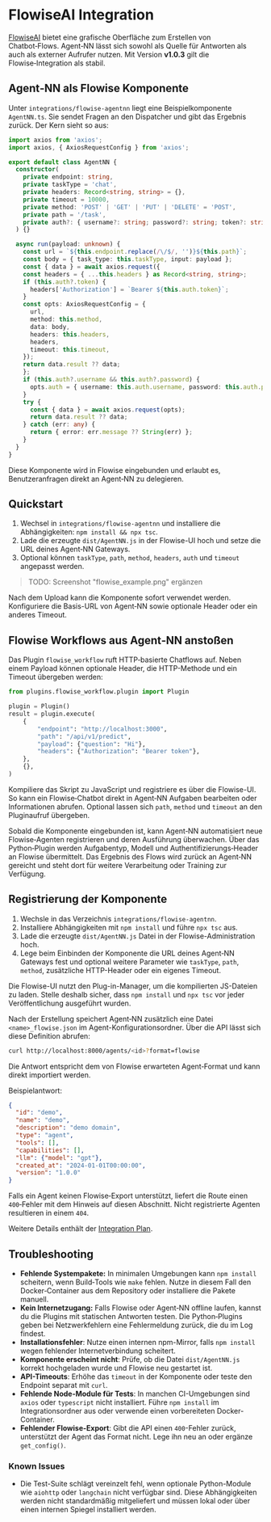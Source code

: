 # FlowiseAI Integration

[FlowiseAI](https://flowiseai.com/) bietet eine grafische Oberfläche zum Erstellen von Chatbot‑Flows. Agent‑NN lässt sich sowohl als Quelle für Antworten als auch als externer Aufrufer nutzen. Mit Version **v1.0.3** gilt die Flowise‑Integration als stabil.

## Agent‑NN als Flowise Komponente

Unter `integrations/flowise-agentnn` liegt eine Beispielkomponente `AgentNN.ts`. Sie sendet Fragen an den Dispatcher und gibt das Ergebnis zurück. Der Kern sieht so aus:

```ts
import axios from 'axios';
import axios, { AxiosRequestConfig } from 'axios';

export default class AgentNN {
  constructor(
    private endpoint: string,
    private taskType = 'chat',
    private headers: Record<string, string> = {},
    private timeout = 10000,
    private method: 'POST' | 'GET' | 'PUT' | 'DELETE' = 'POST',
    private path = '/task',
    private auth?: { username?: string; password?: string; token?: string }
  ) {}

  async run(payload: unknown) {
    const url = `${this.endpoint.replace(/\/$/, '')}${this.path}`;
    const body = { task_type: this.taskType, input: payload };
    const { data } = await axios.request({
    const headers = { ...this.headers } as Record<string, string>;
    if (this.auth?.token) {
      headers['Authorization'] = `Bearer ${this.auth.token}`;
    }
    const opts: AxiosRequestConfig = {
      url,
      method: this.method,
      data: body,
      headers: this.headers,
      headers,
      timeout: this.timeout,
    });
    return data.result ?? data;
    };
    if (this.auth?.username && this.auth?.password) {
      opts.auth = { username: this.auth.username, password: this.auth.password };
    }
    try {
      const { data } = await axios.request(opts);
      return data.result ?? data;
    } catch (err: any) {
      return { error: err.message ?? String(err) };
    }
  }
}
```

Diese Komponente wird in Flowise eingebunden und erlaubt es, Benutzeranfragen direkt an Agent‑NN zu delegieren.

## Quickstart

1. Wechsel in `integrations/flowise-agentnn` und installiere die Abhängigkeiten:
   `npm install && npx tsc`.
2. Lade die erzeugte `dist/AgentNN.js` in der Flowise-UI hoch und setze die
   URL deines Agent‑NN Gateways.
3. Optional können `taskType`, `path`, `method`, `headers`, `auth` und
   `timeout` angepasst werden.

> TODO: Screenshot "flowise_example.png" ergänzen

Nach dem Upload kann die Komponente sofort verwendet werden. Konfiguriere die
Basis-URL von Agent‑NN sowie optionale Header oder ein anderes Timeout.

## Flowise Workflows aus Agent‑NN anstoßen

Das Plugin `flowise_workflow` ruft HTTP‑basierte Chatflows auf. Neben einem Payload können optionale Header, die HTTP-Methode und ein Timeout übergeben werden:


```python
from plugins.flowise_workflow.plugin import Plugin

plugin = Plugin()
result = plugin.execute(
    {
        "endpoint": "http://localhost:3000",
        "path": "/api/v1/predict",
        "payload": {"question": "Hi"},
        "headers": {"Authorization": "Bearer token"},
    },
    {},
)
```

Kompiliere das Skript zu JavaScript und registriere es über die Flowise-UI. So kann ein Flowise‑Chatbot direkt in Agent‑NN Aufgaben bearbeiten oder Informationen abrufen. Optional lassen sich `path`, `method` und `timeout` an den Pluginaufruf übergeben.

Sobald die Komponente eingebunden ist, kann Agent‑NN automatisiert neue Flowise‑Agenten registrieren und deren Ausführung überwachen. Über das Python‑Plugin werden Aufgabentyp, Modell und Authentifizierungs‑Header an Flowise übermittelt. Das Ergebnis des Flows wird zurück an Agent‑NN gereicht und steht dort für weitere Verarbeitung oder Training zur Verfügung.

## Registrierung der Komponente

1. Wechsle in das Verzeichnis `integrations/flowise-agentnn`.
2. Installiere Abhängigkeiten mit `npm install` und führe `npx tsc` aus.
3. Lade die erzeugte `dist/AgentNN.js` Datei in der Flowise-Administration hoch.
4. Lege beim Einbinden der Komponente die URL deines Agent‑NN Gateways fest und
   optional weitere Parameter wie `taskType`, `path`, `method`, zusätzliche
   HTTP-Header oder ein eigenes Timeout.

Die Flowise-UI nutzt den Plug-in-Manager, um die kompilierten JS-Dateien zu laden.
Stelle deshalb sicher, dass `npm install` und `npx tsc` vor jeder Veröffentlichung
ausgeführt wurden.

Nach der Erstellung speichert Agent‑NN zusätzlich eine Datei `<name>_flowise.json`
im Agent-Konfigurationsordner. Über die API lässt sich diese Definition abrufen:

```bash
curl http://localhost:8000/agents/<id>?format=flowise
```

Die Antwort entspricht dem von Flowise erwarteten Agent‑Format und kann direkt
importiert werden.

Beispielantwort:

```json
{
  "id": "demo",
  "name": "demo",
  "description": "demo domain",
  "type": "agent",
  "tools": [],
  "capabilities": [],
  "llm": {"model": "gpt"},
  "created_at": "2024-01-01T00:00:00",
  "version": "1.0.0"
}
```

Falls ein Agent keinen Flowise‑Export unterstützt, liefert die Route einen
`400`‑Fehler mit dem Hinweis auf diesen Abschnitt. Nicht registrierte Agenten
resultieren in einem `404`.

Weitere Details enthält der [Integration Plan](full_integration_plan.md).

## Troubleshooting

- **Fehlende Systempakete:** In minimalen Umgebungen kann `npm install` scheitern,
  wenn Build‑Tools wie `make` fehlen. Nutze in diesem Fall den Docker‑Container
  aus dem Repository oder installiere die Pakete manuell.
- **Kein Internetzugang:** Falls Flowise oder Agent‑NN offline laufen, kannst du
  die Plugins mit statischen Antworten testen. Die Python‑Plugins geben bei
  Netzwerkfehlern eine Fehlermeldung zurück, die du im Log findest.
- **Installationsfehler**: Nutze einen internen npm-Mirror, falls `npm install` wegen fehlender Internetverbindung scheitert.
- **Komponente erscheint nicht**: Prüfe, ob die Datei `dist/AgentNN.js` korrekt hochgeladen wurde und Flowise neu gestartet ist.
- **API-Timeouts**: Erhöhe das `timeout` in der Komponente oder teste den Endpoint separat mit `curl`.
- **Fehlende Node-Module für Tests**: In manchen CI-Umgebungen sind `axios` oder `typescript` nicht installiert. Führe `npm install` im Integrationsordner aus oder verwende einen vorbereiteten Docker-Container.
- **Fehlender Flowise-Export**: Gibt die API einen `400`-Fehler zurück, unterstützt der Agent das Format nicht. Lege ihn neu an oder ergänze `get_config()`.

### Known Issues

- Die Test-Suite schlägt vereinzelt fehl, wenn optionale Python-Module wie `aiohttp` oder `langchain` nicht verfügbar sind. Diese Abhängigkeiten werden nicht standardmäßig mitgeliefert und müssen lokal oder über einen internen Spiegel installiert werden.
